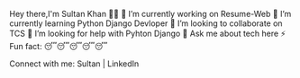 Hey there,I'm Sultan Khan 👋😎
🔭 I’m currently working on Resume-Web
🌱 I’m currently learning Python Django Devloper
👯 I’m looking to collaborate on TCS
🤔 I’m looking for help with Pyhton Django
💬 Ask me about tech here
⚡ Fun fact: 😴😴😴😴😴

Connect with me:
Sultan | LinkedIn
